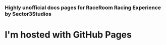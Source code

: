 ### Highly unofficial docs pages for RaceRoom Racing Experience by Sector3Studios
# I'm hosted with GitHub Pages
